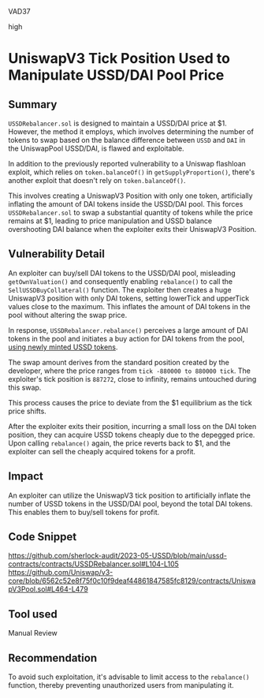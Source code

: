 VAD37

high

# UniswapV3 Tick Position Used to Manipulate USSD/DAI Pool Price


## Summary

`USSDRebalancer.sol` is designed to maintain a USSD/DAI price at $1.
However, the method it employs, which involves determining the number of tokens to swap based on the balance difference between `USSD` and `DAI` in the UniswapPool USSD/DAI, is flawed and exploitable.

In addition to the previously reported vulnerability to a Uniswap flashloan exploit, which relies on `token.balanceOf()` in `getSupplyProportion()`, there's another exploit that doesn't rely on `token.balanceOf()`.

This involves creating a UniswapV3 Position with only one token, artificially inflating the amount of DAI tokens inside the USSD/DAI pool. This forces `USSDRebalancer.sol` to swap a substantial quantity of tokens while the price remains at $1, leading to price manipulation and USSD balance overshooting DAI balance when the exploiter exits their UniswapV3 Position.

## Vulnerability Detail

An exploiter can buy/sell DAI tokens to the USSD/DAI pool, misleading `getOwnValuation()` and consequently enabling `rebalance()` to call the `SellUSSDBuyCollateral()` function.
The exploiter then creates a huge UniswapV3 position with only DAI tokens, setting lowerTick and upperTick values close to the maximum. This inflates the amount of DAI tokens in the pool without altering the swap price.

In response, `USSDRebalancer.rebalance()` perceives a large amount of DAI tokens in the pool and initiates a buy action for DAI tokens from the pool, [using newly minted USSD tokens](https://github.com/sherlock-audit/2023-05-USSD/blob/main/ussd-contracts/contracts/USSDRebalancer.sol#L104-L105).

The swap amount derives from the standard position created by the developer, where the price ranges from `tick -880000 to 880000 tick`. The exploiter's tick position is `887272`, close to infinity, remains untouched during this swap.

This process causes the price to deviate from the $1 equilibrium as the tick price shifts.

After the exploiter exits their position, incurring a small loss on the DAI token position, they can acquire USSD tokens cheaply due to the depegged price.
Upon calling `rebalance()` again, the price reverts back to $1, and the exploiter can sell the cheaply acquired tokens for a profit.

## Impact

An exploiter can utilize the UniswapV3 tick position to artificially inflate the number of USSD tokens in the USSD/DAI pool, beyond the total DAI tokens. This enables them to buy/sell tokens for profit.

## Code Snippet

<https://github.com/sherlock-audit/2023-05-USSD/blob/main/ussd-contracts/contracts/USSDRebalancer.sol#L104-L105>
<https://github.com/Uniswap/v3-core/blob/6562c52e8f75f0c10f9deaf44861847585fc8129/contracts/UniswapV3Pool.sol#L464-L479>

## Tool used

Manual Review

## Recommendation

To avoid such exploitation, it's advisable to limit access to the `rebalance()` function, thereby preventing unauthorized users from manipulating it.
